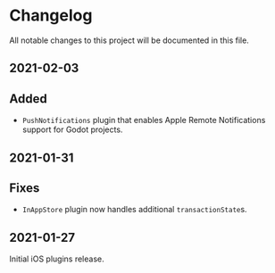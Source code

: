 # Changelog

All notable changes to this project will be documented in this file.

## 2021-02-03

## Added

- `PushNotifications` plugin that enables Apple Remote Notifications support for Godot projects.

## 2021-01-31

## Fixes

- `InAppStore` plugin now handles additional `transactionState`s.

## 2021-01-27

Initial iOS plugins release.